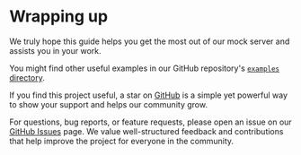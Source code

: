 # Wrapping up

We truly hope this guide helps you get the most out of our mock server and assists you in your work.

You might find other useful examples in our GitHub repository's [`examples` directory](https://github.com/apimokka/apimock-rs/tree/main/examples/config/tests).

If you find this project useful, a star on [GitHub](https://github.com/apimokka/apimock-rs/) is a simple yet powerful way to show your support and helps our community grow.

For questions, bug reports, or feature requests, please open an issue on our [GitHub Issues](https://github.com/apimokka/apimock-rs/issues) page. We value well-structured feedback and contributions that help improve the project for everyone in the community.
